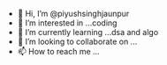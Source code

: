 - 👋 Hi, I’m @piyushsinghjaunpur
- 👀 I’m interested in ...coding 
- 🌱 I’m currently learning ...dsa and algo
- 💞️ I’m looking to collaborate on ...
- 📫 How to reach me ...

<!---
piyushsinghjaunpur/piyushsinghjaunpur is a ✨ special ✨ repository because its `README.md` (this file) appears on your GitHub profile.
You can click the Preview link to take a look at your changes.
--->
